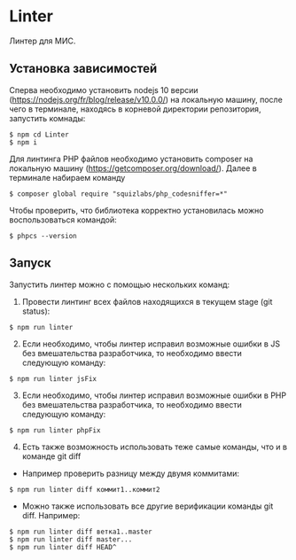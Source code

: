 # Linter
Линтер для МИС.

## Установка зависимостей

Сперва необходимо установить nodejs 10 версии (https://nodejs.org/fr/blog/release/v10.0.0/) на локальную машину,
после чего в терминале, находясь в корневой директории репозитория, запустить комнады:

```shell
$ npm cd Linter
$ npm i
```

Для линтинга PHP файлов необходимо установить composer на локальную машину (https://getcomposer.org/download/).
Далее в терминале набираем команду

```shell
$ composer global require "squizlabs/php_codesniffer=*"
```

Чтобы проверить, что библиотека корректно установилась можно воспользоваться командой:

```shell
$ phpcs --version
```

## Запуск

Запустить линтер можно с помощью нескольких команд:

1. Провести линтинг всех файлов находящихся в текущем stage (git status):

```shell
$ npm run linter
```

2. Если необходимо, чтобы линтер исправил возможные ошибки в JS без вмешательства разработчика,
то необходимо ввести следующую команду:

```shell
$ npm run linter jsFix
```

3. Если необходимо, чтобы линтер исправил возможные ошибки в PHP без вмешательства разработчика,
то необходимо ввести следующую команду:

```shell
$ npm run linter phpFix
```

4. Есть также возможность использовать теже самые команды, что и в команде git diff
- Например проверить разницу между двумя коммитами:

```shell
$ npm run linter diff коммит1..коммит2
```

- Можно также использовать все другие верификации команды git diff. Например:
```shell
$ npm run linter diff ветка1..master
$ npm run linter diff master...
$ npm run linter diff HEAD^
```
